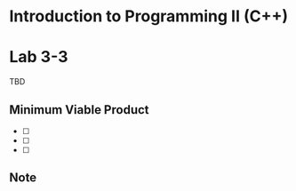 # Introduction to Programming II (C++) 
# Lab  3-3
TBD
## Minimum Viable Product

- [ ]  
- [ ] 
- [ ] 

## Note
